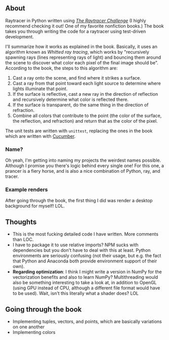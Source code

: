 ## About

Raytracer in Python written using [*The Raytracer Challenge*](http://raytracerchallenge.com/) (I highly recommend checking it out! One of my favorite nonfiction books.) The book takes you through writing the code for a raytracer using test-driven development. 

I'll summarize how it works as explained in the book. Basically, it uses an algorithm known as *Whitted ray tracing*, which works by "recursively spawning rays (lines representing rays of light) and bouncing them around the scene to discover what color each pixel of the final image should be". According to the book, the steps to this algorithm are:

1. Cast a ray onto the scene, and find where it strikes a surface.
2. Cast a ray from that point toward each light source to determine where lights illuminate that point.
3. If the surface is reflective, cast a new ray in the direction of reflection and recursively determine what color is reflected there.
4. If the surface is transparent, do the same thing in the direction of refraction.
5. Combine all colors that contribute to the point (the color of the surface, the reflection, and refraction) and return that as the color of the pixel.

The unit tests are written with `unittest`, replacing the ones in the book which are written with [Cucumber](https://cucumber.io/).

### Name?

Oh yeah, I'm getting into naming my projects the weirdest names possible. Although I promise you there's logic behind every single one! For this one, a prancer is a fiery horse, and is also a nice combination of Python, ray, and tracer.

### Example renders

After going through the book, the first thing I did was render a desktop background for myself! LOL.

## Thoughts

* This is the most fucking detailed code I have written. More comments than LOC.
* I have to package it to use relative imports? NPM sucks with dependencies but you don't have to deal with this at least. Python environments are seriously confusing (not their usage, but e.g. the fact that Python and Anaconda both provide environment support of their own).
* **Regarding optimization**: I think I might write a version in NumPy for the vectorization benefits and also to learn NumPy? Multithreading would also be something interesting to take a look at, in addition to OpenGL (using GPU instead of CPU, although a different file format would have to be used). Wait, isn't this literally what a shader does? LOL

## Going through the book

* Implementing tuples, vectors, and points, which are basically variations on one another
* Implementing colors